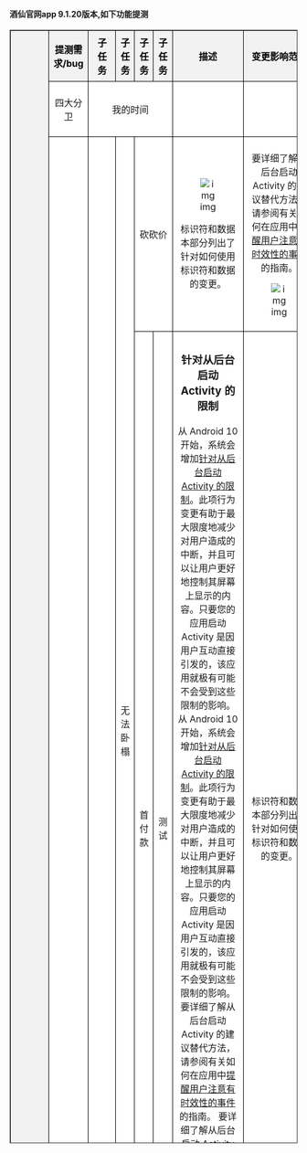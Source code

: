 

 <h4> 酒仙官网app 9.1.20版本,如下功能提测 </h4> 

<head>
    <meta charset="utf-8">
    <meta name="viewport" content="width=device-width, initial-scale=1.0">
    <style>
      table {
        border-collapse: collapse; /* 合并边框 */
        width: 100%;
      }
      th, td {
        border: 1px solid black; /* 添加边框 */
        padding: 8px; /* 添加内边距 */
        text-align: center; /* 居中对齐 */
      }
      th {
        background-color: #f2f2f2; /* 设置背景颜色 */
        color: #000; /* 设置字体颜色 */
      }
    </style>
</head>
<table style="background-color:#ffffff; table-layout:automatic;" border="1" cellpadding="0" cellspacing="0" width="100%" height="50%">
    <tr>
      <th bgcolor="#FFFFFF" rowspan="23" align="left">9.1.20版本</th>
    </tr>
      	<tr>
    	    	<th bgcolor=#FFFFFF >提测需求/bug</th>
          <th bgcolor=#FFFFFF >子任务</th>
          <th bgcolor=#FFFFFF >子任务</th>
          <th bgcolor=#FFFFFF >子任务</th>
          <th bgcolor=#FFFFFF >子任务</th>
    	    	<th bgcolor=#FFFFFF >描述</th>
    	    	<th bgcolor=#FFFFFF >变更影响范围</th>
    	    	<th bgcolor=#FFFFFF >开发</th>
    	    	<th bgcolor=#FFFFFF >产品</th>
    	    	<th bgcolor=#FFFFFF >测试</th>
    	    	<th bgcolor=#FFFFFF >完成</th>
    	    	<th bgcolor=#FFFFFF >自测</th>
    	    	<th bgcolor=#FFFFFF >编号</th>
    	    	<th bgcolor=#FFFFFF >提测时间</th>
    	    	<th bgcolor=#FFFFFF >提测分支</th>
      	</tr>
   <tr>
          <td bgcolor=#FFFFFF rowspan=2 align=left translate=子任务>四大分卫</td>
   </tr>
   <tr>
          <td bgcolor=#FFFFFF rowspan=1 colspan=4 align=left translate=子任务>我的时间</td> 
          <td bgcolor=#FFFFFF translate=描述>
          </td>
          <td bgcolor=#FFFFFF translate=变更影响范围>
          </td>
          <td bgcolor=#FFFFFF translate=开发>付玉光</td>
          <td bgcolor=#FFFFFF translate=产品>周立新</td>
          <td bgcolor=#FFFFFF translate=测试></td>
          <td bgcolor=#FFFFFF translate=完成>ok</td>
          <td bgcolor=#FFFFFF translate=自测>ok</td>
          <td bgcolor=#FFFFFF translate=编号>2023-11-28/18-02-57</td>
          <td bgcolor=#FFFFFF translate=提测时间>2023-12-02/15:28:48</td>
          <td bgcolor=#FFFFFF translate=提测分支>feature/feature_preRelease_9.1.20</td>
   </tr>
   <tr>
          <td bgcolor=#FFFFFF rowspan=8 align=left translate=子任务>sfwf</td>
   </tr>
   <tr>
          <td bgcolor=#FFFFFF rowspan=7 align=left translate=子任务>我的</td>
   </tr>
   <tr>
          <td bgcolor=#FFFFFF rowspan=4 align=left translate=子任务>无法卧榻</td>
   </tr>
   <tr>
          <td bgcolor=#FFFFFF rowspan=1 colspan=2 align=left translate=子任务>砍砍价</td> 
          <td bgcolor=#FFFFFF width=420px translate=描述>
<figure>
<img
src="https://pics1.baidu.com/feed/c2cec3fdfc039245d3bdb5a9c37087cf7c1e2578.jpeg@f_auto?token=884b1b68a1bee28c5cb8fe9df2ef59fc"
alt="img" />
<figcaption aria-hidden="true">img</figcaption>
</figure>
<p>标识符和数据 本部分列出了针对如何使用标识符和数据的变更。</p>
          </td>
          <td bgcolor=#FFFFFF width=600px translate=变更影响范围>
<p>要详细了解从后台启动 Activity
的建议替代方法，请参阅有关如何在应用中<a
href="https://developer.android.com/training/notify-user/time-sensitive?hl=zh-cn">提醒用户注意有时效性的事件</a>的指南。</p>
<figure>
<img
src="https://pics5.baidu.com/feed/8b13632762d0f703e9b2ed844d1e72302797c553.jpeg@f_auto?token=a51f0c7bdf33f2d044195b25751c024b"
alt="img" />
<figcaption aria-hidden="true">img</figcaption>
</figure>
          </td>
          <td bgcolor=#FFFFFF translate=开发>付玉光</td>
          <td bgcolor=#FFFFFF translate=产品>周立新</td>
          <td bgcolor=#FFFFFF translate=测试></td>
          <td bgcolor=#FFFFFF translate=完成>ok</td>
          <td bgcolor=#FFFFFF translate=自测>ok</td>
          <td bgcolor=#FFFFFF translate=编号>2023-11-28/17-41-33</td>
          <td bgcolor=#FFFFFF translate=提测时间>2023-12-12/10:20:03</td>
          <td bgcolor=#FFFFFF translate=提测分支>feature/feature_preRelease_9.1.20</td>
   </tr>
   <tr>
          <td bgcolor=#FFFFFF rowspan=2 align=left translate=子任务>首付款</td>
   </tr>
   <tr>
          <td bgcolor=#FFFFFF rowspan=1 colspan=1 align=left translate=子任务>测试</td> 
          <td bgcolor=#FFFFFF width=420px translate=描述>
<h3 id="针对从后台启动-activity-的限制">针对从后台启动 Activity
的限制</h3>
<p>从 Android 10 开始，系统会增加<a
href="https://developer.android.com/guide/components/activities/background-starts?hl=zh-cn">针对从后台启动
Activity
的限制</a>。此项行为变更有助于最大限度地减少对用户造成的中断，并且可以让用户更好地控制其屏幕上显示的内容。只要您的应用启动
Activity
是因用户互动直接引发的，该应用就极有可能不会受到这些限制的影响。 从
Android 10 开始，系统会增加<a
href="https://developer.android.com/guide/components/activities/background-starts?hl=zh-cn">针对从后台启动
Activity
的限制</a>。此项行为变更有助于最大限度地减少对用户造成的中断，并且可以让用户更好地控制其屏幕上显示的内容。只要您的应用启动
Activity
是因用户互动直接引发的，该应用就极有可能不会受到这些限制的影响。
要详细了解从后台启动 Activity 的建议替代方法，请参阅有关如何在应用中<a
href="https://developer.android.com/training/notify-user/time-sensitive?hl=zh-cn">提醒用户注意有时效性的事件</a>的指南。
要详细了解从后台启动 Activity 的建议替代方法，请参阅有关如何在应用中<a
href="https://developer.android.com/training/notify-user/time-sensitive?hl=zh-cn">提醒用户注意有时效性的事件</a>的指南。</p>
<p>要详细了解从后台启动 Activity 的建议替代方法，请参</p>
          </td>
          <td bgcolor=#FFFFFF width=600px translate=变更影响范围>
<p>标识符和数据 本部分列出了针对如何使用标识符和数据的变更。</p>
          </td>
          <td bgcolor=#FFFFFF translate=开发>付玉光</td>
          <td bgcolor=#FFFFFF translate=产品>周立新</td>
          <td bgcolor=#FFFFFF translate=测试></td>
          <td bgcolor=#FFFFFF translate=完成>ok</td>
          <td bgcolor=#FFFFFF translate=自测>ok</td>
          <td bgcolor=#FFFFFF translate=编号>2023-11-29/18-39-47</td>
          <td bgcolor=#FFFFFF translate=提测时间>2023-12-12/10:20:03</td>
          <td bgcolor=#FFFFFF translate=提测分支>feature/feature_preRelease_9.1.20</td>
   </tr>
   <tr>
          <td bgcolor=#FFFFFF rowspan=1 colspan=3 align=left translate=子任务>电动车</td> 
          <td bgcolor=#FFFFFF translate=描述>
          </td>
          <td bgcolor=#FFFFFF translate=变更影响范围>
          </td>
          <td bgcolor=#FFFFFF translate=开发>付玉光</td>
          <td bgcolor=#FFFFFF translate=产品>周立新</td>
          <td bgcolor=#FFFFFF translate=测试></td>
          <td bgcolor=#FFFFFF translate=完成>ok</td>
          <td bgcolor=#FFFFFF translate=自测>ok</td>
          <td bgcolor=#FFFFFF translate=编号>2023-11-28/22-55-33</td>
          <td bgcolor=#FFFFFF translate=提测时间>2023-12-12/10:20:03</td>
          <td bgcolor=#FFFFFF translate=提测分支>feature/feature_preRelease_9.1.20</td>
   </tr>
   <tr>
          <td bgcolor=#FFFFFF rowspan=1 colspan=3 align=left translate=子任务>诉讼费</td> 
          <td bgcolor=#FFFFFF width=420px translate=描述>
<h2 id="限制非-sdk-接口">限制非 SDK 接口</h2>
<p>为了帮助确保应用的稳定性和兼容性，Android 平台开始限制应用在 Android
9（API 级别 28）中使用<a
href="https://developer.android.com/distribute/best-practices/develop/restrictions-non-sdk-interfaces?hl=zh-cn">非
SDK 接口</a>。Android 10 包含更新后的受限制非 SDK 接口列表（基于与
Android 开发者之间的协作以及最新的内部测试）。我们的目标是在限制使用非
SDK 接口之前确保有可用的公开替代方案。</p>
<p>如果您不打算以 Android 10（API 级别
29）为目标平台，那么其中一些变更可能不会立即对您产生影响。虽然您目前仍然可以使用灰名单中的一些非
SDK 接口（取决于您的应用的<a
href="https://developer.android.com/distribute/best-practices/develop/target-sdk?hl=zh-cn">目标
API 级别</a>），但如果您使用任何非 SDK
方法或字段，则应用无法运行的风险终归较高。</p>
<p>如果您不确定自己的应用是否使用了非 SDK 接口，则可以<a
href="https://developer.android.com/distribute/best-practices/develop/restrictions-non-sdk-interfaces?hl=zh-cn#test-for-non-sdk">测试该应用</a>，进行确认。如果您的应用依赖于非
SDK 接口，则应该开始计划迁移到 SDK
替代方案。不过，我们知道某些应用具有使用非 SDK
接口的有效用例。如果您无法为应用中的某项功能找到使用非 SDK
接口的替代方案，则应该<a
href="https://developer.android.com/distribute/best-practices/develop/restrictions-non-sdk-interfaces?hl=zh-cn#feature-request">请求新的公共
API</a>。</p>
<p>要了解详情，请参阅<a
href="https://developer.android.com/about/versions/10/non-sdk-q?hl=zh-cn">Android
10 中有关限制非 SDK 接口的更新</a>以及<a
href="https://developer.android.com/distribute/best-practices/develop/restrictions-non-sdk-interfaces?hl=zh-cn">针对非
SDK 接口的限制</a>。</p>
          </td>
          <td bgcolor=#FFFFFF width=600px translate=变更影响范围>
<p>面向 Android 开发者的 Jetpack Compose 了解如何使用 Jetpack Compose
构建原生 Android 界面！您将了解 Compose
如何使用更少的代码、强大的工具和直观的 Kotlin API 来简化并加快 Android
上的界面开发。</p>
          </td>
          <td bgcolor=#FFFFFF translate=开发>付玉光</td>
          <td bgcolor=#FFFFFF translate=产品>周立新</td>
          <td bgcolor=#FFFFFF translate=测试></td>
          <td bgcolor=#FFFFFF translate=完成>ok</td>
          <td bgcolor=#FFFFFF translate=自测>ok</td>
          <td bgcolor=#FFFFFF translate=编号>2023-11-28/23-09-37</td>
          <td bgcolor=#FFFFFF translate=提测时间>2023-12-12/10:20:03</td>
          <td bgcolor=#FFFFFF translate=提测分支>feature/feature_preRelease_9.1.20</td>
   </tr>
   <tr>
          <td bgcolor=#FFFFFF rowspan=1 colspan=5 align=left translate=子任务>登录改造</td> 
          <td bgcolor=#FFFFFF translate=描述>
          </td>
          <td bgcolor=#FFFFFF translate=变更影响范围>
          </td>
          <td bgcolor=#FFFFFF translate=开发>付玉光</td>
          <td bgcolor=#FFFFFF translate=产品>周立新</td>
          <td bgcolor=#FFFFFF translate=测试></td>
          <td bgcolor=#FFFFFF translate=完成>ok</td>
          <td bgcolor=#FFFFFF translate=自测>ok</td>
          <td bgcolor=#FFFFFF translate=编号>2023-11-28/18-05-09</td>
          <td bgcolor=#FFFFFF translate=提测时间>2023-12-02/15:28:48</td>
          <td bgcolor=#FFFFFF translate=提测分支>feature/feature_preRelease_9.1.20</td>
   </tr>
   <tr>
          <td bgcolor=#FFFFFF rowspan=2 align=left translate=子任务>越来越</td>
   </tr>
   <tr>
          <td bgcolor=#FFFFFF rowspan=1 colspan=4 align=left translate=子任务>测试2</td> 
          <td bgcolor=#FFFFFF width=420px translate=描述>
<p>除了引人注目的腰臀比，仔细看热巴的身材，还会发现她的胳膊也很长。这一特点进一步增添了她的整体身材的优雅和协调性。
长胳膊不仅能够让热巴在穿搭上更有优势，更能够展现出她独特的气质和魅力。无论是穿着优雅的礼服还是简单的休闲装，长胳膊都能为她的造型增添一份特别的韵味。
网友们也纷纷注意到了热巴的长胳膊，纷纷表示羡慕和赞叹：“热巴的胳膊也太长了吧，简直是天生的衣架子！”、“长胳膊加上完美的腰臀比，热巴的身材简直是绝了！”</p>
<p><img src="https://pics4.baidu.com/feed/2f738bd4b31c870146e93d266df0b6220608ff34.jpeg@f_auto?token=83467a90230d6c49a758dd7ffa1d1af6" alt="img"  /></p>
          </td>
          <td bgcolor=#FFFFFF width=600px translate=变更影响范围>
<p>而她的发型，一刀切直发，更是为整体造型增添了不少分数。网友们纷纷表示，“一刀切直发还有feel！谁懂啊？？！？”这种简洁利落的发型，不仅凸显了热巴的颜值，还与她的埃及艳后造型形成了完美的呼应。</p>
<p>除了发型和整体造型外，热巴的腰臀比也成为了网友们关注的焦点。在这组照片中，她的腰臀比惊人，完美的身材比例让人羡慕不已。网友们纷纷留言表示赞美，“热巴的腰臀比真是太棒了，简直是完美身材的代名词！”</p>
<p><img src="https://pics4.baidu.com/feed/10dfa9ec8a1363275182c3fe08a88be109fac740.jpeg@f_auto?token=8dbf64808fdbb99971ccee4e9e376379" alt="img"  /></p>
          </td>
          <td bgcolor=#FFFFFF translate=开发>付玉光</td>
          <td bgcolor=#FFFFFF translate=产品>周立新</td>
          <td bgcolor=#FFFFFF translate=测试></td>
          <td bgcolor=#FFFFFF translate=完成>ok</td>
          <td bgcolor=#FFFFFF translate=自测>ok</td>
          <td bgcolor=#FFFFFF translate=编号>2023-11-29/18-41-40</td>
          <td bgcolor=#FFFFFF translate=提测时间>2023-12-02/15:28:48</td>
          <td bgcolor=#FFFFFF translate=提测分支>feature/feature_preRelease_9.1.20</td>
   </tr>
   <tr>
          <td bgcolor=#FFFFFF rowspan=1 colspan=5 align=left translate=子任务>登录</td> 
          <td bgcolor=#FFFFFF translate=描述>
          </td>
          <td bgcolor=#FFFFFF translate=变更影响范围>
          </td>
          <td bgcolor=#FFFFFF translate=开发>付玉光</td>
          <td bgcolor=#FFFFFF translate=产品>周立新</td>
          <td bgcolor=#FFFFFF translate=测试></td>
          <td bgcolor=#FFFFFF translate=完成>ok</td>
          <td bgcolor=#FFFFFF translate=自测>ok</td>
          <td bgcolor=#FFFFFF translate=编号>2023-11-30/15-07-21</td>
          <td bgcolor=#FFFFFF translate=提测时间>2023-12-02/15:28:48</td>
          <td bgcolor=#FFFFFF translate=提测分支>feature/feature_preRelease_9.1.20</td>
   </tr>
   <tr>
          <td bgcolor=#FFFFFF rowspan=5 align=left translate=子任务>33333</td>
   </tr>
   <tr>
          <td bgcolor=#FFFFFF rowspan=3 align=left translate=子任务>555</td>
   </tr>
   <tr>
          <td bgcolor=#FFFFFF rowspan=1 colspan=3 align=left translate=子任务>testttt</td> 
          <td bgcolor=#FFFFFF width=420px translate=描述>
<p>本文概述了这些主题以及 Android
上的可用功能，以帮助您的应用进行相应调整。
如需了解如何针对各种不同屏幕构建应用的具体说明，请参阅以下页面：</p>
<ul>
<li><a
href="https://developer.android.google.cn/training/multiscreen/screensizes?hl=zh-cn">支持不同的屏幕尺寸</a></li>
<li><a
href="https://developer.android.google.cn/training/multiscreen/screendensities?hl=zh-cn">支持不同的像素密度</a></li>
</ul>
          </td>
          <td bgcolor=#FFFFFF width=600px translate=变更影响范围>
<p>本文概述了这些主题以及 Android
上的可用功能，以帮助您的应用进行相应调整。
如需了解如何针对各种不同屏幕构建应用的具体说明，请参阅以下页面：</p>
<ul>
<li><a
href="https://developer.android.google.cn/training/multiscreen/screensizes?hl=zh-cn">支持不同的屏幕尺寸</a></li>
<li><a
href="https://developer.android.google.cn/training/multiscreen/screendensities?hl=zh-cn">支持不同的像素密度</a></li>
</ul>
          </td>
          <td bgcolor=#FFFFFF translate=开发>付玉光</td>
          <td bgcolor=#FFFFFF translate=产品>周立新</td>
          <td bgcolor=#FFFFFF translate=测试>田玲玲</td>
          <td bgcolor=#FFFFFF translate=完成>ok</td>
          <td bgcolor=#FFFFFF translate=自测>ok</td>
          <td bgcolor=#FFFFFF translate=编号>2023-12-11/22-09-41</td>
          <td bgcolor=#FFFFFF translate=提测时间>2023-12-11/23:11:50</td>
          <td bgcolor=#FFFFFF translate=提测分支>feature/feature_preRelease_9.1.20</td>
   </tr>
   <tr>
          <td bgcolor=#FFFFFF rowspan=1 colspan=3 align=left translate=子任务>test33333</td> 
          <td bgcolor=#FFFFFF translate=描述>
          </td>
          <td bgcolor=#FFFFFF translate=变更影响范围>
          </td>
          <td bgcolor=#FFFFFF translate=开发>刘丹</td>
          <td bgcolor=#FFFFFF translate=产品>张树静</td>
          <td bgcolor=#FFFFFF translate=测试></td>
          <td bgcolor=#FFFFFF translate=完成>ok</td>
          <td bgcolor=#FFFFFF translate=自测>ok</td>
          <td bgcolor=#FFFFFF translate=编号>2023-12-11/23-11-33</td>
          <td bgcolor=#FFFFFF translate=提测时间>2023-12-11/23:11:50</td>
          <td bgcolor=#FFFFFF translate=提测分支>feature/feature_preRelease_9.1.20</td>
   </tr>
   <tr>
          <td bgcolor=#FFFFFF rowspan=1 colspan=4 align=left translate=子任务>666</td> 
          <td bgcolor=#FFFFFF width=420px translate=描述>
<figure>
<img
src="/Users/fuyuguang/jiuxian_studio/doc/1版本/酒仙官网app/9.1.20/2023-12-11--19-02-43_付玉光___feat_33333/子任务/2023-12-12--10-22-31_石毅恒___feat_666/table/assets/描述.assets/2023062711224768.png"
alt="img" />
<figcaption aria-hidden="true">img</figcaption>
</figure>
<p><a href="https://news.sohu.com/a/685608693_121124365">开发必备！13 款
AS 常用插件_代码_支持_时序</a></p>
          </td>
          <td bgcolor=#FFFFFF width=600px translate=变更影响范围>
<p><a
href="https://developer.mozilla.org/zh-CN/docs/Web/HTML/Element/figure"></a></p>
<figure>
<img
src="/Users/fuyuguang/jiuxian_studio/doc/1版本/酒仙官网app/9.1.20/2023-12-11--19-02-43_付玉光___feat_33333/子任务/2023-12-12--10-22-31_石毅恒___feat_666/table/assets/变更影响范围.assets/adea09dceb9247678cbf68be73a22543.png"
alt="img" />
<figcaption aria-hidden="true">img</figcaption>
</figure>
          </td>
          <td bgcolor=#FFFFFF translate=开发>石毅恒</td>
          <td bgcolor=#FFFFFF translate=产品>张树静</td>
          <td bgcolor=#FFFFFF translate=测试></td>
          <td bgcolor=#FFFFFF translate=完成>ok</td>
          <td bgcolor=#FFFFFF translate=自测>ok</td>
          <td bgcolor=#FFFFFF translate=编号>2023-12-12/10-22-42</td>
          <td bgcolor=#FFFFFF translate=提测时间>2023-12-12/10:22:56</td>
          <td bgcolor=#FFFFFF translate=提测分支>feature/feature_preRelease_9.1.20</td>
   </tr>
   <tr>
          <td bgcolor=#FFFFFF rowspan=2 align=left translate=子任务>登录</td>
   </tr>
   <tr>
          <td bgcolor=#FFFFFF rowspan=1 colspan=4 align=left translate=子任务>登录优化</td> 
          <td bgcolor=#FFFFFF translate=描述>
          </td>
          <td bgcolor=#FFFFFF translate=变更影响范围>
          </td>
          <td bgcolor=#FFFFFF translate=开发>付玉光</td>
          <td bgcolor=#FFFFFF translate=产品>周立新</td>
          <td bgcolor=#FFFFFF translate=测试></td>
          <td bgcolor=#FFFFFF translate=完成>ok</td>
          <td bgcolor=#FFFFFF translate=自测>ok</td>
          <td bgcolor=#FFFFFF translate=编号>2023-12-12/21-22-11</td>
          <td bgcolor=#FFFFFF translate=提测时间>2023-12-12/21:22:24</td>
          <td bgcolor=#FFFFFF translate=提测分支>feature/feature_preRelease_9.1.20</td>
   </tr>
</table>

